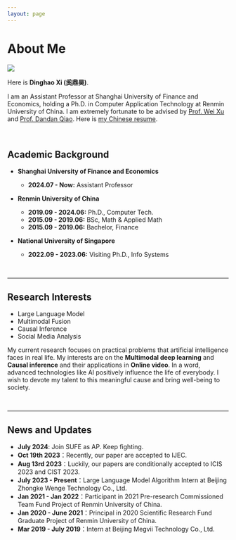 ```yaml
---
layout: page
---
```


# About Me

<img src="https://dinghaoxi.github.io/Singapore.jpg" class="floatpic" style="max-width: 100%; height: auto;">

Here is **Dinghao Xi (奚鼎昊)**.

I am an Assistant Professor at Shanghai University of Finance and Economics, holding a Ph.D. in Computer Application Technology at Renmin University of China. I am extremely fortunate to be advised by [Prof. Wei Xu](http://info.ruc.edu.cn/jsky/szdw/adszycx/sssds/glkxygc/168a49630e2a454083c238631b42b752.htm) and [Prof. Dandan Qiao](https://www.comp.nus.edu.sg/disa/bio/qiaodd/). Here is [my Chinese resume](https://dinghaoxi.github.io/file/DinghaoXi_ch.pdf).

<br>

## Academic Background
- **Shanghai University of Finance and Economics**
  - **2024.07 - Now:** Assistant Professor

- **Renmin University of China**
  - **2019.09 - 2024.06:** Ph.D., Computer Tech.
  - **2015.09 - 2019.06:** BSc, Math & Applied Math
  - **2015.09 - 2019.06:** Bachelor, Finance

- **National University of Singapore**
  - **2022.09 - 2023.06:** Visiting Ph.D., Info Systems



<br>

---

## Research Interests

- Large Language Model
- Multimodal Fusion
- Causal Inference
- Social Media Analysis

My current research focuses on practical problems that artificial intelligence faces in real life. My interests are on the **Multimodal deep learning** and **Causal inference** and their applications in **Online video**. In a word, advanced technologies like AI positively influence the life of everybody.  I wish to devote my talent to this meaningful cause and bring well-being to society.

<br>

---

## News and Updates
- **July 2024**: Join SUFE as AP. Keep fighting.
- **Oct 19th 2023**：Recently, our paper are accepted to IJEC.
- **Aug 13rd 2023**：Luckily, our papers are conditionally accepted to ICIS 2023 and CIST 2023.
- **July 2023 - Present**：Large Language Model Algorithm Intern at Beijing Zhongke Wenge Technology Co., Ltd.
- **Jan 2021 - Jan 2022**：Participant in 2021 Pre-research Commissioned Team Fund Project of Renmin University of China.
- **Jan 2020 - June 2021**：Principal in 2020 Scientific Research Fund Graduate Project of Renmin University of China.
- **Mar 2019 - July 2019**：Intern at Beijing Megvii Technology Co., Ltd.

<br>

